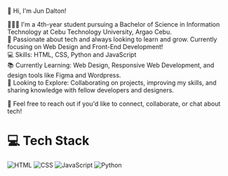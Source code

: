 👋 Hi, I'm Jun Dalton!</br>

👨🏻‍🎓 I'm a 4th-year student pursuing a Bachelor of Science in Information Technology at Cebu Technology University, Argao Cebu.</br>
🌱 Passionate about tech and always looking to learn and grow. Currently focusing on Web Design and Front-End Development!</br>
💻 Skills: HTML, CSS, Python and JavaScript</br>
📚 Currently Learning: Web Design, Responsive Web Development, and design tools like Figma and Wordpress.</br>
🔭 Looking to Explore: Collaborating on projects, improving my skills, and sharing knowledge with fellow developers and designers.</br>

💬 Feel free to reach out if you'd like to connect, collaborate, or chat about tech!</br>


# 💻 Tech Stack
<!-- Badges from https://github.com/Ileriayo/markdown-badges -->
![HTML](https://img.shields.io/badge/html5-%23E34F26.svg?style=for-the-badge&logo=html5&logoColor=white)
![CSS](https://img.shields.io/badge/css3-%231572B6.svg?style=for-the-badge&logo=css3&logoColor=white)
![JavaScript](https://img.shields.io/badge/javascript-%23323330.svg?style=for-the-badge&logo=javascript&logoColor=%23F7DF1E)
![Python](https://img.shields.io/badge/python-3670A0?style=for-the-badge&logo=python&logoColor=ffdd54)

